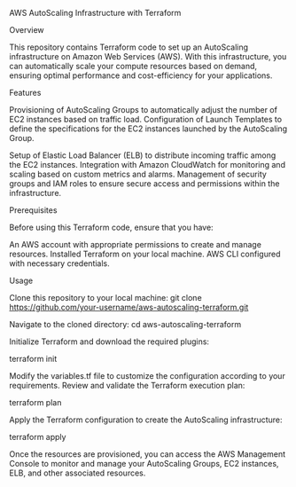 AWS AutoScaling Infrastructure with Terraform

Overview

This repository contains Terraform code to set up an AutoScaling infrastructure on Amazon Web Services (AWS). With this infrastructure, you can automatically scale your compute resources based on demand, ensuring optimal performance and cost-efficiency for your applications.

Features

Provisioning of AutoScaling Groups to automatically adjust the number of EC2 instances based on traffic load.
Configuration of Launch Templates to define the specifications for the EC2 instances launched by the AutoScaling Group.

Setup of Elastic Load Balancer (ELB) to distribute incoming traffic among the EC2 instances.
Integration with Amazon CloudWatch for monitoring and scaling based on custom metrics and alarms.
Management of security groups and IAM roles to ensure secure access and permissions within the infrastructure.

Prerequisites

Before using this Terraform code, ensure that you have:

An AWS account with appropriate permissions to create and manage resources.
Installed Terraform on your local machine.
AWS CLI configured with necessary credentials.

Usage

Clone this repository to your local machine:
git clone https://github.com/your-username/aws-autoscaling-terraform.git

Navigate to the cloned directory:
cd aws-autoscaling-terraform

Initialize Terraform and download the required plugins:


terraform init

Modify the variables.tf file to customize the configuration according to your requirements.
Review and validate the Terraform execution plan:

terraform plan

Apply the Terraform configuration to create the AutoScaling infrastructure:

terraform apply

Once the resources are provisioned, you can access the AWS Management Console to monitor and manage your AutoScaling Groups, EC2 instances, ELB, and other associated resources.
